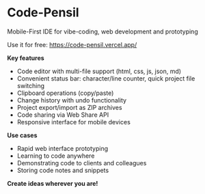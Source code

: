 # Code-Pensil
Mobile-First IDE for vibe-coding, web development and prototyping

Use it for free:
https://code-pensil.vercel.app/

**Key features**
- Code editor with multi-file support (html, css, js, json, md)
- Convenient status bar: character/line counter, quick project file switching
- Clipboard operations (copy/paste)
- Change history with undo functionality
- Project export/import as ZIP archives
- Code sharing via Web Share API
- Responsive interface for mobile devices

**Use cases**
- Rapid web interface prototyping
- Learning to code anywhere
- Demonstrating code to clients and colleagues
- Storing code notes and snippets

**Create ideas wherever you are!**
